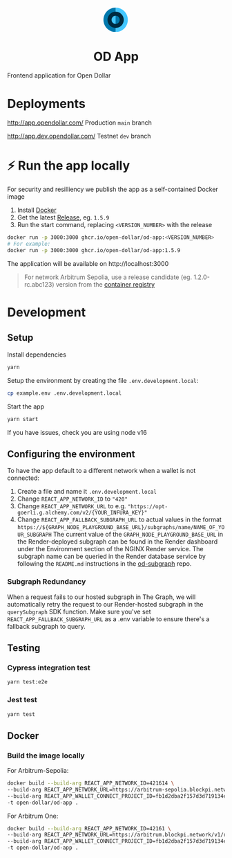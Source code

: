 <p align="center">
  <svg width="60" viewBox="0 0 17 16" fill="none" xmlns="http://www.w3.org/2000/svg">
<path d="M8.26508 16C12.6833 16 16.2651 12.4183 16.2651 8.00001C16.2651 3.58173 12.6833 1.52588e-05 8.26508 1.52588e-05V16Z" fill="#43C7FF"/>
<path d="M8.26508 -1.90735e-06C3.8468 -2.29361e-06 0.265086 3.58172 0.265086 7.99999C0.265086 12.4183 3.8468 16 8.26508 16L8.26508 -1.90735e-06Z" fill="#0079AD"/>
<ellipse cx="8.26509" cy="7.99998" rx="5.33333" ry="5.33333" fill="#002B40"/>
<path d="M8.26508 10.6666C9.73782 10.6666 10.9317 9.47271 10.9317 7.99997C10.9317 6.52722 9.73782 5.33333 8.26508 5.33333V10.6666Z" fill="#0079AD"/>
<path d="M8.26508 5.3334C6.79234 5.3334 5.59845 6.52729 5.59845 8.00003C5.59845 9.47277 6.79234 10.6667 8.26508 10.6667L8.26508 5.3334Z" fill="#43C7FF"/>
</svg>

</p>
<h1 align="center">
  OD App
</h1>

Frontend application for Open Dollar

<!-- - Website: [Open Dollar](https://www.opendollar.com/)
- App: [Open Dollar App](https://app.opendollar.com/#/)
- Docs: [Open Dollar Docs](https://docs.opendollar.com/)
- Twitter: [@open_dollar](https://twitter.com/open_dollar)
- Discord: [Open Dollar](https://discord.gg/GjDQ5HaAR4)
-->

# Deployments

http://app.opendollar.com/ Production `main` branch

http://app.dev.opendollar.com/ Testnet `dev` branch

# ⚡️ Run the app locally

For security and resilliency we publish the app as a self-contained Docker image 

1. Install [Docker](https://docs.docker.com/desktop/)
2. Get the latest [Release](https://github.com/open-dollar/od-app/releases), eg. `1.5.9`
3. Run the start command, replacing `<VERSION_NUMBER>` with the release

```bash
docker run -p 3000:3000 ghcr.io/open-dollar/od-app:<VERSION_NUMBER>
# For example:
docker run -p 3000:3000 ghcr.io/open-dollar/od-app:1.5.9
```

The application will be available on http://localhost:3000

> For network Arbitrum Sepolia, use a release candidate (eg. 1.2.0-rc.abc123) version from the [container registry](https://github.com/open-dollar/od-app/pkgs/container/od-app)

# Development

## Setup

Install dependencies

```bash
yarn
```

Setup the environment by creating the file `.env.development.local`:

```bash
cp example.env .env.development.local
```

Start the app

```bash
yarn start
```

If you have issues, check you are using node v16

## Configuring the environment

To have the app default to a different network when a wallet is not connected:

1. Create a file and name it `.env.development.local`
2. Change `REACT_APP_NETWORK_ID` to `"420"`
3. Change `REACT_APP_NETWORK_URL` to e.g. `"https://opt-goerli.g.alchemy.com/v2/{YOUR_INFURA_KEY}"`
4. Change `REACT_APP_FALLBACK_SUBGRAPH_URL` to actual values in the format `https://${GRAPH_NODE_PLAYGROUND_BASE_URL}/subgraphs/name/NAME_OF_YOUR_SUBGRAPH`
The current value of the `GRAPH_NODE_PLAYGROUND_BASE_URL` in the Render-deployed subgraph can be found in the Render dashboard under the Environment section of the NGINX Render service.
The subgraph name can be queried in the Render database service by following the `README.md` instructions in the [od-subgraph](https://github.com/open-dollar/od-subgraph) repo.

### Subgraph Redundancy

When a request fails to our hosted subgraph in The Graph, we will automatically retry the request to our Render-hosted subgraph
in the `querySubgraph` SDK function. Make sure you've set `REACT_APP_FALLBACK_SUBGRAPH_URL` as a .env variable to ensure
there's a fallback subgraph to query.

## Testing

### Cypress integration test

```bash
yarn test:e2e
```

### Jest test

```bash
yarn test
```

## Docker

### Build the image locally

For Arbitrum-Sepolia:

```bash
docker build --build-arg REACT_APP_NETWORK_ID=421614 \
--build-arg REACT_APP_NETWORK_URL=https://arbitrum-sepolia.blockpi.network/v1/rpc/public \
--build-arg REACT_APP_WALLET_CONNECT_PROJECT_ID=fb1d2dba2f157d3d719134e58dda98a7 \
-t open-dollar/od-app .
```

For Arbitrum One:

```bash
docker build --build-arg REACT_APP_NETWORK_ID=42161 \
--build-arg REACT_APP_NETWORK_URL=https://arbitrum.blockpi.network/v1/rpc/public \
--build-arg REACT_APP_WALLET_CONNECT_PROJECT_ID=fb1d2dba2f157d3d719134e58dda98a7 \
-t open-dollar/od-app .
```
